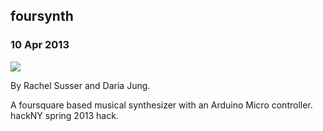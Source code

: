   

## foursynth

### 10 Apr 2013

[![](/img/projects/fsynth.png)](https://github.com/dariajung/hackny-s13)

By Rachel Susser and Daria Jung.

A foursquare based musical synthesizer with an Arduino Micro controller. hackNY spring 2013 hack.

  
